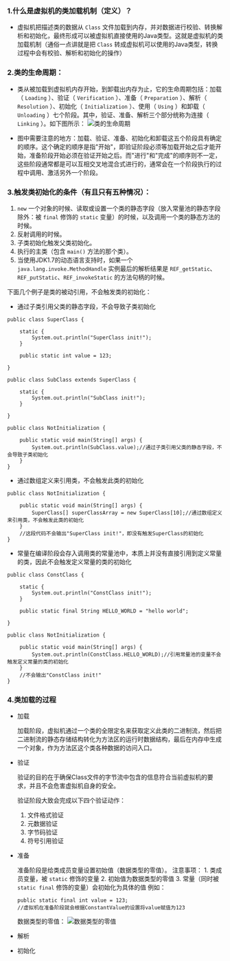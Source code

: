 ### 1.什么是虚拟机的类加载机制（定义）？

- 虚拟机把描述类的数据从 `Class` 文件加载到内存，并对数据进行校验、转换解析和初始化，最终形成可以被虚拟机直接使用的Java类型。这就是虚拟机的类加载机制（通俗一点讲就是把 `Class` 转成虚拟机可以使用的Java类型，转换过程中会有校验、解析和初始化的操作）

### 2.类的生命周期：
	
- 类从被加载到虚拟机内存开始，到卸载出内存为止，它的生命周期包括：加载（ `Loading` ）、验证（ `Verification` ）、准备（ `Preparation` ）、解析（ `Resolution` ）、初始化（ `Initialization` ）、使用（ `Using` ）和卸载（ `Unloading` ）七个阶段。其中，验证、准备、解析三个部分统称为连接（ `Linking` ）。如下图所示：
![类的生命周期](https://img-blog.csdn.net/2018052016513247?watermark/2/text/aHR0cHM6Ly9ibG9nLmNzZG4ubmV0L2hhaWh1aV95YW5n/font/5a6L5L2T/fontsize/400/fill/I0JBQkFCMA==/dissolve/70)

- 图中需要注意的地方：加载、验证、准备、初始化和卸载这五个阶段具有确定的顺序。这个确定的顺序是指"开始"，即验证阶段必须等加载开始之后才能开始，准备阶段开始必须在验证开始之后。而"进行"和"完成"的顺序则不一定，这些阶段通常都是可以互相交叉地混合式进行的，通常会在一个阶段执行的过程中调用、激活另外一个阶段。

### 3.触发类初始化的条件（有且只有五种情况）：

1. `new` 一个对象的时候、读取或设置一个类的静态字段（放入常量池的静态字段除外：被 `final` 修饰的 `static` 变量）的时候，以及调用一个类的静态方法的时候。
2.  反射调用的时候。
3. 子类初始化触发父类初始化。
4. 执行的主类（包含 `main()` 方法的那个类）。
5. 当使用JDK1.7的动态语言支持时，如果一个 `java.lang.invoke.MethodHandle` 实例最后的解析结果是 `REF_getStatic`、`REF_putStatic`、`REF_invokeStatic` 的方法句柄的时候。

下面几个例子是类的被动引用，不会触发类的初始化：

- 通过子类引用父类的静态字段，不会导致子类初始化

```
public class SuperClass {

    static {
        System.out.println("SuperClass init!");
    }

    public static int value = 123;

}

public class SubClass extends SuperClass {

    static {
        System.out.println("SubClass init!");
    }

}

public class NotInitialization {

    public static void main(String[] args) {
        System.out.println(SubClass.value);//通过子类引用父类的静态字段，不会导致子类初始化
    }
}
```

- 通过数组定义来引用类，不会触发此类的初始化

```
public class NotInitialization {

    public static void main(String[] args) {
        SuperClass[] superClassArray = new SuperClass[10];//通过数组定义来引用类，不会触发此类的初始化
    }
    //这段代码不会输出"SuperClass init!"，即没有触发SuperClass的初始化
}
```

- 常量在编译阶段会存入调用类的常量池中，本质上并没有直接引用到定义常量的类，因此不会触发定义常量的类的初始化

```
public class ConstClass {

    static {
        System.out.println("ConstClass init!");
    }

    public static final String HELLO_WORLD = "hello world";

}

public class NotInitialization {

    public static void main(String[] args) {
        System.out.println(ConstClass.HELLO_WORLD);//引用常量池的变量不会触发定义常量的类的初始化
    }
    //不会输出"ConstClass init!"
}
```

### 4.类加载的过程

 - 加载

	加载阶段，虚拟机通过一个类的全限定名来获取定义此类的二进制流，然后把二进制流的静态存储结构转化为方法区的运行时数据结构，最后在内存中生成一个对象，作为方法区这个类各种数据的访问入口。
 - 验证

	验证的目的在于确保Class文件的字节流中包含的信息符合当前虚拟机的要求，并且不会危害虚拟机自身的安全。
	
	验证阶段大致会完成以下四个验证动作：
	1. 文件格式验证
	2. 元数据验证
	3. 字节码验证
	4. 符号引用验证 
	
 - 准备

	准备阶段是给类成员变量设置初始值（数据类型的零值）。
	注意事项：
		1. 类成员变量，被 `static` 修饰的变量
		2. 初始值为数据类型的零值
		3. 常量（同时被 `static final` 修饰的变量）会初始化为具体的值
			例如：
	```
	public static final int value = 123;
	//虚拟机在准备阶段就会根据ConstantValue的设置将value赋值为123
	```
	数据类型的零值：
	![数据类型的零值](https://img-blog.csdn.net/20180525234107517?watermark/2/text/aHR0cHM6Ly9ibG9nLmNzZG4ubmV0L2hhaWh1aV95YW5n/font/5a6L5L2T/fontsize/400/fill/I0JBQkFCMA==/dissolve/70)
	
 - 解析

	
 - 初始化
